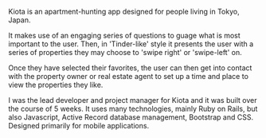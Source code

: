 Kiota is an apartment-hunting app designed for people living in Tokyo, Japan.

It makes use of an engaging series of questions to guage what is most important to the user. Then, in 'Tinder-like' style it presents the user with a series of properties they may choose to 'swipe right' or 'swipe-left' on.

Once they have selected their favorites, the user can then get into contact with the property owner or real estate agent to set up a time and place to view the properties they like.

 I was the lead developer and project manager for Kiota and it was built over the course of 5 weeks. It uses many technologies, mainly Ruby on Rails, but also Javascript, Active Record database management, Bootstrap and CSS. Designed primarily for mobile applications.
